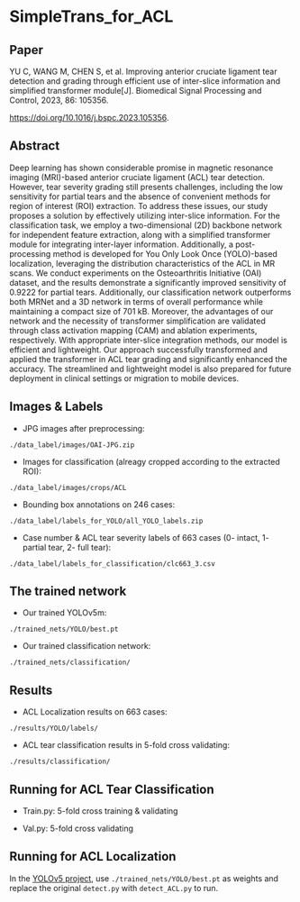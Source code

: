 # SimpleTrans_for_ACL
## Paper
YU C, WANG M, CHEN S, et al. Improving anterior cruciate ligament tear detection and grading through efficient use of inter-slice information and simplified transformer module[J]. Biomedical Signal Processing and Control, 2023, 86: 105356.

https://doi.org/10.1016/j.bspc.2023.105356.

## Abstract
Deep learning has shown considerable promise in magnetic resonance imaging (MRI)-based anterior cruciate ligament (ACL) tear detection. However, tear severity grading still presents challenges, including the low sensitivity for partial tears and the absence of convenient methods for region of interest (ROI) extraction. To address these issues, our study proposes a solution by effectively utilizing inter-slice information. For the classification task, we employ a two-dimensional (2D) backbone network for independent feature extraction, along with a simplified transformer module for integrating inter-layer information. Additionally, a post-processing method is developed for You Only Look Once (YOLO)-based localization, leveraging the distribution characteristics of the ACL in MR scans. We conduct experiments on the Osteoarthritis Initiative (OAI) dataset, and the results demonstrate a significantly improved sensitivity of 0.9222 for partial tears. Additionally, our classification network outperforms both MRNet and a 3D network in terms of overall performance while maintaining a compact size of 701 kB. Moreover, the advantages of our network and the necessity of transformer simplification are validated through class activation mapping (CAM) and ablation experiments, respectively. With appropriate inter-slice integration methods, our model is efficient and lightweight. Our approach successfully transformed and applied the transformer in ACL tear grading and significantly enhanced the accuracy. The streamlined and lightweight model is also prepared for future deployment in clinical settings or migration to mobile devices.
## Images & Labels
- JPG images after preprocessing:
  
`./data_label/images/OAI-JPG.zip`

- Images for classification (alreagy cropped according to the extracted ROI):

`./data_label/images/crops/ACL`

- Bounding box annotations on 246 cases:

`./data_label/labels_for_YOLO/all_YOLO_labels.zip`

- Case number & ACL tear severity labels of 663 cases (0- intact, 1- partial tear, 2- full tear):

`./data_label/labels_for_classification/clc663_3.csv` 

## The trained network
- Our trained YOLOv5m:

`./trained_nets/YOLO/best.pt`

- Our trained classification network:

`./trained_nets/classification/`
## Results
- ACL Localization results on 663 cases:

`./results/YOLO/labels/`

- ACL tear classification results in 5-fold cross validating:

`./results/classification/`

## Running for ACL Tear Classification
- Train.py: 5-fold cross training & validating

- Val.py: 5-fold cross validating
## Running for ACL Localization
In the [YOLOv5 project](https://github.com/ultralytics/yolov5), use `./trained_nets/YOLO/best.pt` as weights and replace the original `detect.py` with `detect_ACL.py` to run.
